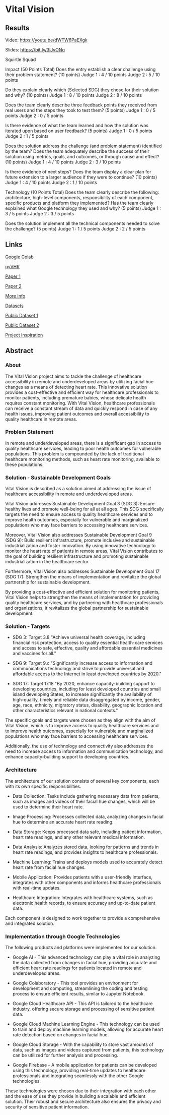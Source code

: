 # **Vital Vision**

## Results

Video: https://youtu.be/dWTW6PaEXgk

Slides: https://bit.ly/3lJvONq

Squirtle Squad

Impact (50 Points Total)
Does the entry establish a clear challenge using their problem statement? (10 points)
Judge 1 : 4 / 10 points
Judge 2 : 5 / 10 points

Do they explain clearly which (Selected SDG) they chose for their solution and why? (10 points)
Judge 1 : 8 / 10 points
Judge 2 : 8 / 10 points

Does the team clearly describe three feedback points they received from real users and the steps they took to test them? (5 points)
Judge 1 : 0 / 5 points
Judge 2 : 0 / 5 points

Is there evidence of what the team learned and how the solution was iterated upon based on user feedback? (5 points)
Judge 1 : 0 / 5 points
Judge 2 : 1 / 5 points

Does the solution address the challenge (and problem statement) identified by the team? Does the team adequately describe the success of their solution using metrics, goals, and outcomes, or through cause and effect? (10 points)
Judge 1 : 4 / 10 points
Judge 2 : 3 / 10 points

Is there evidence of next steps? Does the team display a clear plan for future extension to a larger audience if they were to continue? (10 points)
Judge 1 : 4 / 10 points
Judge 2 : 1 / 10 points

Technology (10 Points Total)
Does the team clearly describe the following: architecture, high-level components, responsibility of each component, specific products and platform they implemented? Has the team clearly explained what Google technology they used and why? (5 points)
Judge 1 : 3 / 5 points
Judge 2 : 3 / 5 points

Does the solution implement all the technical components needed to solve the challenge? (5 points)
Judge 1 : 1 / 5 points
Judge 2 : 2 / 5 points

## Links

[Google Colab](https://colab.research.google.com/drive/1CBMeh-eQuJzMsjarn7zTWbgHaV-fGF-b?usp=sharing)

[pyVHR](https://github.com/phuselab/pyVHR)

[Paper 1](https://arxiv.org/abs/2110.13362)

[Paper 2](https://arxiv.org/abs/2111.11547)

[More Info](https://cameravitals.github.io/)

[Datasets](https://cameravitals.github.io/datasets.html)

[Public Dataset 1](https://ieee-dataport.org/open-access/ubfc-phys-2)

[Public Dataset 2](https://rice.app.box.com/s/noy6vn7k5g5bfvl9o6ekcjmgc9ng4yel/folder/77515207699)

[Project Inspiration](https://github.com/ajsteele/faceHR)

## Abstract

### About

The Vital Vision project aims to tackle the challenge of healthcare accessibility in remote and underdeveloped areas by utilizing facial hue changes as a means of detecting heart rate. This innovative solution provides a cost-effective and efficient way for healthcare professionals to monitor patients, including premature babies, whose delicate health requires constant monitoring. With Vital Vision, healthcare professionals can receive a constant stream of data and quickly respond in case of any health issues, improving patient outcomes and overall accessibility to quality healthcare in remote areas.

### Problem Statement

In remote and underdeveloped areas, there is a significant gap in access to quality healthcare services, leading to poor health outcomes for vulnerable populations. This problem is compounded by the lack of traditional healthcare monitoring methods, such as heart rate monitoring, available to these populations.

### Solution - Sustainable Development Goals

Vital Vision is described as a solution aimed at addressing the issue of healthcare accessibility in remote and underdeveloped areas. 

Vital Vision addresses Sustainable Development Goal 3 (SDG 3): Ensure healthy lives and promote well-being for all at all ages. This SDG specifically targets the need to ensure access to quality healthcare services and to improve health outcomes, especially for vulnerable and marginalized populations who may face barriers to accessing healthcare services. 

Moreover, Vital Vision also addresses Sustainable Development Goal 9 (SDG 9): Build resilient infrastructure, promote inclusive and sustainable industrialization and foster innovation. By using innovative technology to monitor the heart rate of patients in remote areas, Vital Vision contributes to the goal of building resilient infrastructure and promoting sustainable industrialization in the healthcare sector. 

Furthermore, Vital Vision also addresses Sustainable Development Goal 17 (SDG 17): Strengthen the means of implementation and revitalize the global partnership for sustainable development. 

By providing a cost-effective and efficient solution for monitoring patients, Vital Vision helps to strengthen the means of implementation for providing quality healthcare services, and by partnering with healthcare professionals and organizations, it revitalizes the global partnership for sustainable development.

### Solution - Targets

- SDG 3: Target 3.8 "Achieve universal health coverage, including financial risk protection, access to quality essential health-care services and access to safe, effective, quality and affordable essential medicines and vaccines for all."

- SDG 9: Target 9.c "Significantly increase access to information and communications technology and strive to provide universal and affordable access to the Internet in least developed countries by 2020."

- SDG 17: Target 17.18 "By 2020, enhance capacity-building support to developing countries, including for least developed countries and small island developing States, to increase significantly the availability of high-quality, timely and reliable data disaggregated by income, gender, age, race, ethnicity, migratory status, disability, geographic location and other characteristics relevant in national contexts."

The specific goals and targets were chosen as they align with the aim of Vital Vision, which is to improve access to quality healthcare services and to improve health outcomes, especially for vulnerable and marginalized populations who may face barriers to accessing healthcare services. 

Additionally, the use of technology and connectivity also addresses the need to increase access to information and communication technology, and enhance capacity-building support to developing countries.

### Architecture

The architecture of our solution consists of several key components, each with its own specific responsibilities.

- Data Collection: Tasks include gathering necessary data from patients, such as images and videos of their facial hue changes, which will be used to determine their heart rate.

- Image Processing: Processes collected data, analyzing changes in facial hue to determine an accurate heart rate reading.

- Data Storage: Keeps processed data safe, including patient information, heart rate readings, and any other relevant medical information.

- Data Analysis: Analyzes stored data, looking for patterns and trends in heart rate readings, and provides insights to healthcare professionals.

- Machine Learning: Trains and deploys models used to accurately detect heart rate from facial hue changes.

- Mobile Application: Provides patients with a user-friendly interface, integrates with other components and informs healthcare professionals with real-time updates.

- Healthcare Integration: Integrates with healthcare systems, such as electronic health records, to ensure accuracy and up-to-date patient data.

Each component is designed to work together to provide a comprehensive and integrated solution.

### Implementation through Google Technologies

The following products and platforms were implemented for our solution. 

- Google AI - This advanced technology can play a vital role in analyzing the data collected from changes in facial hue, providing accurate and efficient heart rate readings for patients located in remote and underdeveloped areas.

- Google Colaboratory - This tool provides an environment for development and computing, streamlining the coding and testing process to ensure efficient results, similar to Jupyter Notebook.

- Google Cloud Healthcare API - This API is tailored to the healthcare industry, offering secure storage and processing of sensitive patient data.

- Google Cloud Machine Learning Engine - This technology can be used to train and deploy machine learning models, allowing for accurate heart rate detection based on changes in facial hue.

- Google Cloud Storage - With the capability to store vast amounts of data, such as images and videos captured from patients, this technology can be utilized for further analysis and processing.

- Google Firebase - A mobile application for patients can be developed using this technology, providing real-time updates to healthcare professionals and integrating seamlessly with the other Google technologies.

These technologies were chosen due to their integration with each other and the ease of use they provide in building a scalable and efficient solution. Their robust and secure architecture also ensures the privacy and security of sensitive patient information.